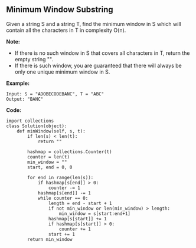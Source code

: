 ## Minimum Window Substring
Given a string S and a string T, find the minimum window in S which will contain all the characters in T in complexity O(n).

**Note:**

* If there is no such window in S that covers all characters in T, return the empty string "".
* If there is such window, you are guaranteed that there will always be only one unique minimum window in S.

**Example:**

```
Input: S = "ADOBECODEBANC", T = "ABC"
Output: "BANC"
```
**Code:**

```
import collections
class Solution(object):
    def minWindow(self, s, t):
        if len(s) < len(t):
            return ""
        
        hashmap = collections.Counter(t)
        counter = len(t)
        min_window = ""
        start, end = 0, 0
        
        for end in range(len(s)):
            if hashmap[s[end]] > 0:
                counter -= 1
            hashmap[s[end]] -= 1
            while counter == 0:
                length = end - start + 1
                if not min_window or len(min_window) > length:
                    min_window = s[start:end+1]
                hashmap[s[start]] += 1
                if hashmap[s[start]] > 0:
                    counter += 1
                start += 1
        return min_window
```
